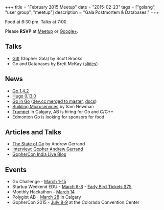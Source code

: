 +++
title = "February 2015 Meetup"
date = "2015-02-23"
tags = ["golang", "user group", "meetup"]
description = "Gala Postmortem & Databases."
+++

Food at 6:30 pm. Talks at 7:00.

Please **RSVP** at [Meetup](https://www.meetup.com/startupedmonton/events/qfwsfhytdbfc/) or [Google+](https://plus.google.com/events/cltheh3mjar1rdqb3qigec5ires?authkey=CIXaltmY76PONA).

## Talks

* [Gift](http://gift.scottbrooks.ca/) (Gopher Gala) by Scott Brooks
* Go and Databases by Brett McKay ([slides](https://github.com/edmontongo/presentations/tree/master/2015-02/database))

## News

* [Go 1.4.2](https://groups.google.com/forum/#!msg/golang-announce/JT1jOsxZ2Ow/ULqev1M4B3IJ)
* [Hugo 0.13.0](http://gohugo.io/meta/release-notes/)
* [Go in Go](https://twitter.com/_rsc/status/569980747160920064/photo/1) ([dev.cc merged to master](https://go-review.googlesource.com/#/c/5652/), [docs](http://beta.golang.org/doc/install/source))
* [Building Microservices](http://info.thoughtworks.com/building-microservices-book.html) by Sam Newman
* [Trumpet](https://trumpet.ca/jobs) in Calgary, AB is hiring for Go and C/C++
* Edmonton Go is looking for sponsors for food

## Articles and Talks

* [The State of Go](https://talks.golang.org/2015/state-of-go.slide#1) by Andrew Gerrand
* [Interview: Gopher Andrew Gerrand](http://www.gophercon.in/blog/2015/02/17/andrew/)
* [GopherCon India Live Blog](https://sourcegraph.com/blog/live/gopherconindia/)

## Events

* Go Challenge - [March 1-15](http://golang-challenge.com/Golang-Challenge-FAQ/)
* Startup Weekend EDU - [March 6-8](http://www.up.co/communities/events/5474) - [Early Bird Tickets $75](https://www.eventbrite.ca/e/startup-weekend-edu-edmonton-tickets-13487961857)
* Monthly Hackathon - [March 14](https://www.meetup.com/startupedmonton/events/drsdskytfbkb/)
* Polyglot AB - [March 28](http://ab.polyglotconf.com/) in Calgary
* GopherCon 2015 - [July 8-9](https://www.gophercon.com/) at the Colorado Convention Center
